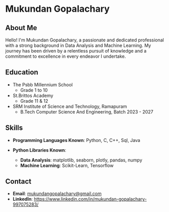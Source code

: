# Mukundan Gopalachary

## About Me

Hello! I'm Mukundan Gopalachary, a passionate and dedicated professional with a strong background in Data Analysis and Machine Learning.
My journey has been driven by a relentless pursuit of knowledge and a commitment to excellence in every endeavor I undertake.


## Education

- The Psbb Millennium School
  - Grade 1 to 10
- St.Brittos Academy
  - Grade 11 & 12
- SRM Institute of Science and Technology, Ramapuram
  - B.Tech Computer Science And Engineering, Batch 2023 - 2027
  
## Skills

- **Programming Languages Known**: Python, C, C++, Sql, Java

- **Python Libraries Known**:
  - **Data Analysis**: matplotlib, seaborn, plotly, pandas, numpy
  - **Machine Learning**: Scikit-Learn, Tensorflow
 
## Contact

- **Email**: mukundangopalachary@gmail.com
- **LinkedIn**: https://www.linkedin.com/in/mukundan-gopalachary-997075283/
